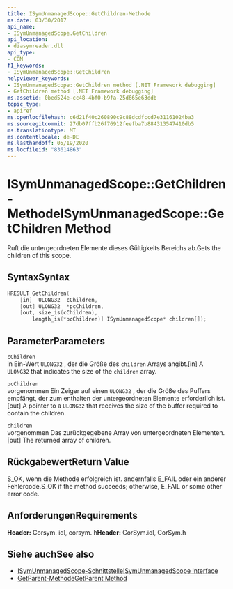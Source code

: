 ```yaml
---
title: ISymUnmanagedScope::GetChildren-Methode
ms.date: 03/30/2017
api_name:
- ISymUnmanagedScope.GetChildren
api_location:
- diasymreader.dll
api_type:
- COM
f1_keywords:
- ISymUnmanagedScope::GetChildren
helpviewer_keywords:
- ISymUnmanagedScope::GetChildren method [.NET Framework debugging]
- GetChildren method [.NET Framework debugging]
ms.assetid: 0bed524e-cc48-4bf0-b9fa-25d665e63ddb
topic_type:
- apiref
ms.openlocfilehash: c6d21f40c260890c9c88dcdfccd7e31161024ba3
ms.sourcegitcommit: 27db07ffb26f76912feefba7b884313547410db5
ms.translationtype: MT
ms.contentlocale: de-DE
ms.lasthandoff: 05/19/2020
ms.locfileid: "83614863"
---
```

# <a name="isymunmanagedscopegetchildren-method"></a><span data-ttu-id="070f8-102">ISymUnmanagedScope::GetChildren-Methode</span><span class="sxs-lookup"><span data-stu-id="070f8-102">ISymUnmanagedScope::GetChildren Method</span></span>
<span data-ttu-id="070f8-103">Ruft die untergeordneten Elemente dieses Gültigkeits Bereichs ab.</span><span class="sxs-lookup"><span data-stu-id="070f8-103">Gets the children of this scope.</span></span>  
  
## <a name="syntax"></a><span data-ttu-id="070f8-104">Syntax</span><span class="sxs-lookup"><span data-stu-id="070f8-104">Syntax</span></span>  
  
```cpp  
HRESULT GetChildren(  
    [in]  ULONG32  cChildren,  
    [out] ULONG32  *pcChildren,  
    [out, size_is(cChildren),  
        length_is(*pcChildren)] ISymUnmanagedScope* children[]);  
```  
  
## <a name="parameters"></a><span data-ttu-id="070f8-105">Parameter</span><span class="sxs-lookup"><span data-stu-id="070f8-105">Parameters</span></span>  
 `cChildren`  
 <span data-ttu-id="070f8-106">in Ein-Wert `ULONG32` , der die Größe des `children` Arrays angibt.</span><span class="sxs-lookup"><span data-stu-id="070f8-106">[in] A `ULONG32` that indicates the size of the `children` array.</span></span>  
  
 `pcChildren`  
 <span data-ttu-id="070f8-107">vorgenommen Ein Zeiger auf einen `ULONG32` , der die Größe des Puffers empfängt, der zum enthalten der untergeordneten Elemente erforderlich ist.</span><span class="sxs-lookup"><span data-stu-id="070f8-107">[out] A pointer to a `ULONG32` that receives the size of the buffer required to contain the children.</span></span>  
  
 `children`  
 <span data-ttu-id="070f8-108">vorgenommen Das zurückgegebene Array von untergeordneten Elementen.</span><span class="sxs-lookup"><span data-stu-id="070f8-108">[out] The returned array of children.</span></span>  
  
## <a name="return-value"></a><span data-ttu-id="070f8-109">Rückgabewert</span><span class="sxs-lookup"><span data-stu-id="070f8-109">Return Value</span></span>  
 <span data-ttu-id="070f8-110">S_OK, wenn die Methode erfolgreich ist. andernfalls E_FAIL oder ein anderer Fehlercode.</span><span class="sxs-lookup"><span data-stu-id="070f8-110">S_OK if the method succeeds; otherwise, E_FAIL or some other error code.</span></span>  
  
## <a name="requirements"></a><span data-ttu-id="070f8-111">Anforderungen</span><span class="sxs-lookup"><span data-stu-id="070f8-111">Requirements</span></span>  
 <span data-ttu-id="070f8-112">**Header:** Corsym. idl, corsym. h</span><span class="sxs-lookup"><span data-stu-id="070f8-112">**Header:** CorSym.idl, CorSym.h</span></span>  
  
## <a name="see-also"></a><span data-ttu-id="070f8-113">Siehe auch</span><span class="sxs-lookup"><span data-stu-id="070f8-113">See also</span></span>

- [<span data-ttu-id="070f8-114">ISymUnmanagedScope-Schnittstelle</span><span class="sxs-lookup"><span data-stu-id="070f8-114">ISymUnmanagedScope Interface</span></span>](isymunmanagedscope-interface.md)
- [<span data-ttu-id="070f8-115">GetParent-Methode</span><span class="sxs-lookup"><span data-stu-id="070f8-115">GetParent Method</span></span>](isymunmanagedscope-getparent-method.md)
